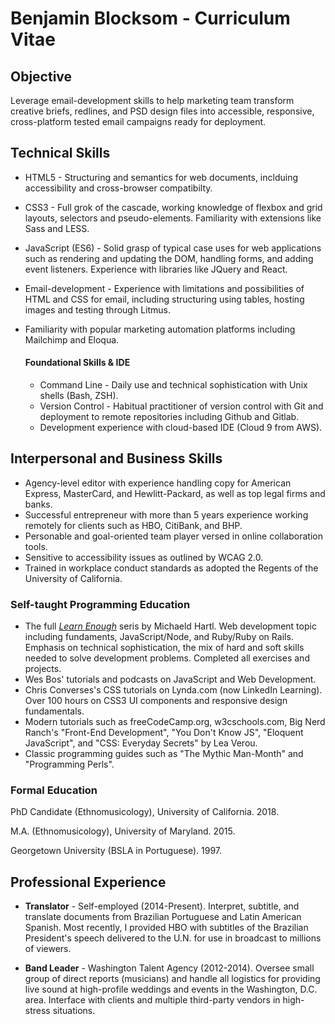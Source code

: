 # Benjamin Blocksom - Curriculum Vitae

## Objective
Leverage email-development skills to help marketing team transform creative briefs, redlines, and PSD design files into accessible, responsive, cross-platform tested email campaigns ready for deployment.

## Technical Skills
* HTML5 - Structuring and semantics for web documents, inclduing accessibility and cross-browser compatibilty.
* CSS3 - Full grok of the cascade, working knowledge of flexbox and grid layouts, selectors and pseudo-elements. Familiarity with extensions like Sass and LESS.
* JavaScript (ES6) - Solid grasp of typical case uses for web applications such as rendering and updating the DOM, handling forms, and adding event listeners. Experience with libraries like JQuery and React.
* Email-development - Experience with limitations and possibilities of HTML and CSS for email, including structuring using tables, hosting images and testing through Litmus.
* Familiarity with popular marketing automation platforms including Mailchimp and Eloqua.

  #### Foundational Skills & IDE
  * Command Line - Daily use and technical sophistication with Unix shells (Bash, ZSH).
  * Version Control - Habitual practitioner of version control with Git and deployment to remote repositories including Github and Gitlab.
  * Development experience with cloud-based IDE (Cloud 9 from AWS).

## Interpersonal and Business Skills
* Agency-level editor with experience handling copy for American Express, MasterCard, and Hewlitt-Packard, as well as top legal firms and banks.
* Successful entrepreneur with more than 5 years experience working remotely for clients such as HBO, CitiBank, and BHP.
* Personable and goal-oriented team player versed in online collaboration tools.
* Sensitive to accessibility issues as outlined by WCAG 2.0.
* Trained in workplace conduct standards as adopted the Regents of the University of California.

### Self-taught Programming Education

* The full [*Learn Enough*](https://www.learnenough.com/) seris by Michaeld Hartl. Web development topic including fundaments, JavaScript/Node, and Ruby/Ruby on Rails. Emphasis on technical sophistication, the mix of hard and soft skills needed to solve development problems. Completed all exercises and projects.
* Wes Bos' tutorials and podcasts on JavaScript and Web Development.
* Chris Converses's CSS tutorials on Lynda.com (now LinkedIn Learning). Over 100 hours on CSS3 UI components and responsive design fundamentals.
* Modern tutorials such as freeCodeCamp.org, w3cschools.com, Big Nerd Ranch's "Front-End Development", "You Don't Know JS", "Eloquent JavaScript", and "CSS: Everyday Secrets" by Lea Verou.
* Classic programming guides such as "The Mythic Man-Month" and "Programming Perls".

### Formal Education

PhD Candidate (Ethnomusicology), University of California. 2018.

M.A. (Ethnomusicology), University of Maryland. 2015.

Georgetown University (BSLA in Portuguese). 1997.

## Professional Experience

* **Translator** - Self-employed (2014-Present). Interpret, subtitle, and translate documents from Brazilian Portuguese and Latin American Spanish. Most recently, I provided HBO with subtitles of the Brazilian President's speech delivered to the U.N. for use in broadcast to millions of viewers.

* **Band Leader** - Washington Talent Agency (2012-2014). Oversee small group of direct reports (musicians) and handle all logistics for providing live sound at high-profile weddings and events in the Washington, D.C. area. Interface with clients and multiple third-party vendors in high-stress situations.
